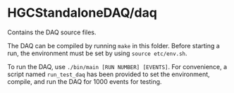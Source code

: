 # HGCStandaloneDAQ/daq
Contains the DAQ source files.

The DAQ can be compiled by running `make` in this folder. Before starting a run, the environment must be set by using `source etc/env.sh`.

To run the DAQ, use `./bin/main [RUN NUMBER] [EVENTS]`. For convenience, a script named `run_test_daq` has been provided to set the environment, compile, and run the DAQ for 1000 events for testing.
